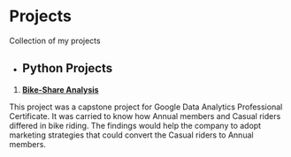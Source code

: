 # Projects
Collection of my projects
* ## Python Projects

1. **[Bike-Share Analysis](pro1.html)**

This project was a capstone project for Google Data Analytics Professional Certificate. It was carried to know how Annual members and Casual riders differed in bike riding. The findings would help  the company to adopt marketing strategies that could convert the Casual riders to Annual members. 
